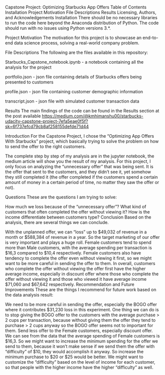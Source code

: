 Capstone Project: Optimizing Starbucks App Offers
Table of Contents
Installation
Project Motivation
File Descriptions
Results
Licensing, Authors, and Acknowledgements
Installation
There should be no necessary libraries to run the code here beyond the Anaconda distribution of Python. The code should run with no issues using Python versions 3.*.

Project Motivation
The motivation for this project is to showcase an end-to-end data science process, solving a real-world company problem.

File Descriptions
The following are the files available in this repository:

Starbucks_Capstone_notebook.ipynb - a notebook containing all the analysis for the project

portfolio.json - json file containing details of Starbucks offers being presented to customers

profile.json - json file containing customer demographic information

transcript.json - json file with simulated customer transaction data

Results
The main findings of the code can be found in the Results section at the post available https://medium.com/@kmhimanshu00/starbucks-udacity-capstone-project-7efa5eae0f5f?sk=6f737efcd79cb8af258155defde71d44

Introduction
For the Capstone Project, I chose the “Optimizing App Offers With Starbucks” project, which basically trying to solve the problem on how to send the offer to the right customers.

The complete step by step of my analysis are in the jupyter notebook, the medium article will show you the result of my analysis. For this project, I only focus on analyzing the “unnecessary offer” that was being sent. It is the offer that sent to the customers, and they didn’t see it, yet somehow they still completed it (the offer completed if the customers spend a certain amount of money in a certain period of time, no matter they saw the offer or not).

Questions
These are the questions I am trying to solve:

How much we loss because of the “unnecessary offer”?
What kind of customers that often completed the offer without viewing it?
How is the income differentiate between customers type?
Conclusion
Based on the analysis, there are several things we can conclude.

With the unplanned offer, we can “loss” up to $49,032 of revenue in a month or $588,384 of revenue in a year. So the target marketing of our offer is very important and plays a huge roll.
Female customers tend to spend more than Male customers, with the average spending per transaction is $16,3 compared to $10,4 respectively. Female customers also have tendency to complete the offer even without viewing it first, so we might want to be more careful in sending the offer to them.
In overall, customers who complete the offer without viewing the offer first have the higher average income, especially in discount offer where those who complete the offer without viewing it and those who viewed it have average income $71,060 and $67,642 respectively.
Recommendation and Future Improvements
These are the things I recommend for future work based on the data analysis result:

We need to be more careful in sending the offer, especially the BOGO offer where it contributes $31,230 loss in this experiment. One thing we can do is to stop giving the BOGO offer to the customers with the average purchase > 2 cups per transaction, because without giving them the offer they tend to purchase > 2 cups anyway so the BOGO offer seems not to important for them.
Send less offer to the Female customers, especially discount offer. We can see from the data that the average spending of Female customers is $16,3. So we might want to increase the minimum spending for the offer we send to them, because it won’t make sense if we send them the offer with “difficulty” of $10, they would accomplish it anyway. So increase the minimum purchase to $20 or $25 would be better.
We might want to customize the “difficulty” based on the level of income for each customer, so that people with the higher income have the higher “difficulty” as well.
